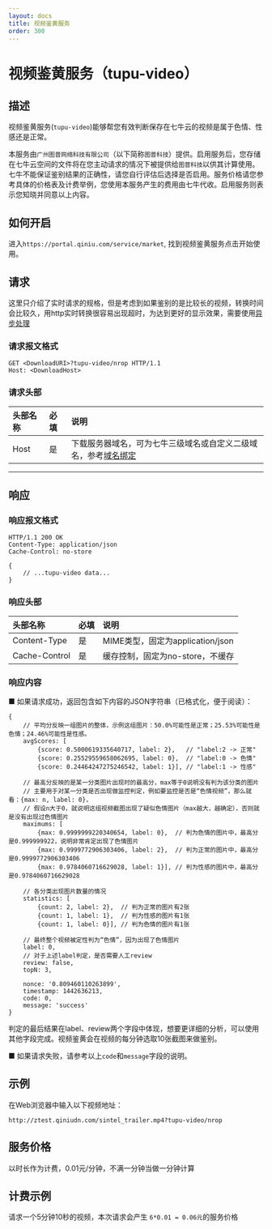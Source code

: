 ```yaml
---
layout: docs
title: 视频鉴黄服务
order: 300
---
```


<a id="tupu-video"></a>
# 视频鉴黄服务（tupu-video）

<a id="tupu-video-description"></a>
## 描述

视频鉴黄服务(`tupu-video`)能够帮您有效判断保存在七牛云的视频是属于色情、性感还是正常。

本服务由`广州图普网络科技有限公司`（以下简称`图普科技`）提供。启用服务后，您存储在七牛云空间的文件将在您主动请求的情况下被提供给`图普科技`以供其计算使用。七牛不能保证鉴别结果的正确性，请您自行评估后选择是否启用。服务价格请您参考具体的价格表及计费举例，您使用本服务产生的费用由七牛代收。启用服务则表示您知晓并同意以上内容。

<a id="tupu-video-open"></a>
## 如何开启

进入`https://portal.qiniu.com/service/market`, 找到视频鉴黄服务点击开始使用。

<a id="tupu-video-request"></a>
## 请求

这里只介绍了实时请求的规格，但是考虑到如果鉴别的是比较长的视频，转换时间会比较久，用http实时转换很容易出现超时，为达到更好的显示效果，需要使用[异步处理](http://developer.qiniu.com/docs/v6/api/overview/fop/persistent-fop.html)

<a id="tupu-video-request-syntax"></a>
### 请求报文格式

```
GET <DownloadURI>?tupu-video/nrop HTTP/1.1
Host: <DownloadHost>
```

<a id="tupu-video-request-header"></a>
### 请求头部

头部名称         | 必填 | 说明
:------------- | :--- | :------------------------------------------
Host           | 是   | 下载服务器域名，可为七牛三级域名或自定义二级域名，参考[域名绑定](http://kb.qiniu.com/53a48154 "域名绑定")

---

<a id="tupu-video-response"></a>
## 响应

<a id="tupu-video-response-syntax"></a>
### 响应报文格式

```
HTTP/1.1 200 OK
Content-Type: application/json
Cache-Control: no-store

{
    // ...tupu-video data...
}
```

<a id="tupu-video-response-header"></a>
### 响应头部

头部名称       | 必填 | 说明
:------------- | :--- | :------------------------------------------
Content-Type   | 是   | MIME类型，固定为application/json
Cache-Control  | 是   | 缓存控制，固定为no-store，不缓存

<a id="tupu-video-response-content"></a>
### 响应内容

■ 如果请求成功，返回包含如下内容的JSON字符串（已格式化，便于阅读）：  

```
{
    // 平均分反映一组图片的整体，示例这组图片：50.0%可能性是正常；25.53%可能性是色情；24.46%可能性是性感。
    avgScores: [
        {score: 0.5000619335640717, label: 2},   // "label:2 -> 正常"
        {score: 0.25529559658062695, label: 0},  // "label:0 -> 色情"
        {score: 0.24464247275246542, label: 1}], // "label:1 -> 性感"
 
    // 最高分反映的是某一分类图片出现时的最高分，max等于0说明没有判为该分类的图片
    // 主要用于对某一分类是否出现做监控判定，例如要监控是否是“色情视频”，那么就看：{max: n, label: 0}，
    // 假设n大于0，就说明这组视频截图出现了疑似色情图片（max越大，越确定），否则就是没有出现过色情图片
    maximums: [
        {max: 0.9999999220340654, label: 0},  // 判为色情的图片中，最高分是0.999999922，说明非常肯定出现了色情图片
        {max: 0.9999772906303406, label: 2},  // 判为正常的图片中，最高分是0.9999772906303406
        {max: 0.9784060716629028, label: 1}], // 判为性感的图片中，最高分是0.9784060716629028
 
    // 各分类出现图片数量的情况
    statistics: [
        {count: 2, label: 2},  // 判为正常的图片有2张
        {count: 1, label: 1},  // 判为性感的图片有1张
        {count: 1, label: 0}], // 判为色情的图片有1张
 
    // 最终整个视频被定性判为“色情”，因为出现了色情图片
    label: 0,
    // 对于上述label判定，是否需要人工review
    review: false,
    topN: 3,
 
    nonce: '0.809460110263899',
    timestamp: 1442636213,
    code: 0,
    message: 'success'
}
```

判定的最后结果在label、review两个字段中体现，想要更详细的分析，可以使用其他字段完成。视频鉴黄会在视频的每分钟选取10张截图来做鉴别。

■ 如果请求失败，请参考以上`code`和`message`字段的说明。

<a id="tupu-video-samples"></a>
## 示例

在Web浏览器中输入以下视频地址：  

```
http://ztest.qiniudn.com/sintel_trailer.mp4?tupu-video/nrop
```

<a id="tupu-video-price"></a>
## 服务价格

以时长作为计费，0.01元/分钟，不满一分钟当做一分钟计算

<a id="tupu-video-pirce-example"></a>
## 计费示例

请求一个5分钟10秒的视频，本次请求会产生 `6*0.01 = 0.06元`的服务价格

